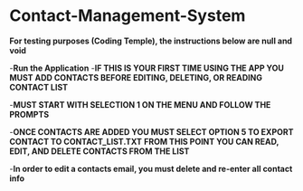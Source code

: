 # Contact-Management-System

**For testing purposes (Coding Temple), the instructions below are null and void**



-**Run the Application**
-**IF THIS IS YOUR FIRST TIME USING THE APP YOU MUST ADD CONTACTS BEFORE EDITING, DELETING, OR READING CONTACT LIST**

-**MUST START WITH SELECTION 1 ON THE MENU AND FOLLOW THE PROMPTS**

-**ONCE CONTACTS ARE ADDED YOU MUST SELECT OPTION 5 TO EXPORT CONTACT TO CONTACT_LIST.TXT**
**FROM THIS POINT YOU CAN READ, EDIT, AND DELETE CONTACTS FROM THE LIST**

-**In order to edit a contacts email, you must delete and re-enter all contact info**